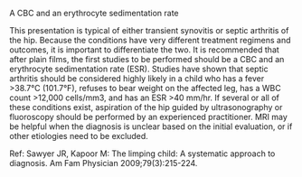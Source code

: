 A CBC and an erythrocyte sedimentation rate

This presentation is typical of either transient synovitis or septic arthritis of the hip. Because the conditions have very different treatment regimens and outcomes, it is important to differentiate the two. It is recommended that after plain films, the first studies to be performed should be a CBC and an erythrocyte sedimentation rate (ESR). Studies have shown that septic arthritis should be considered highly likely in a child who has a fever >38.7°C (101.7°F), refuses to bear weight on the affected leg, has a WBC count >12,000 cells/mm3, and has an ESR >40 mm/hr. If several or all of these conditions exist, aspiration of the hip guided by ultrasonography or fluoroscopy should be performed by an experienced practitioner. MRI may be helpful when the diagnosis is unclear based on the initial evaluation, or if other etiologies need to be excluded.

Ref: Sawyer JR, Kapoor M: The limping child: A systematic approach to diagnosis. Am Fam Physician 2009;79(3):215-224.
